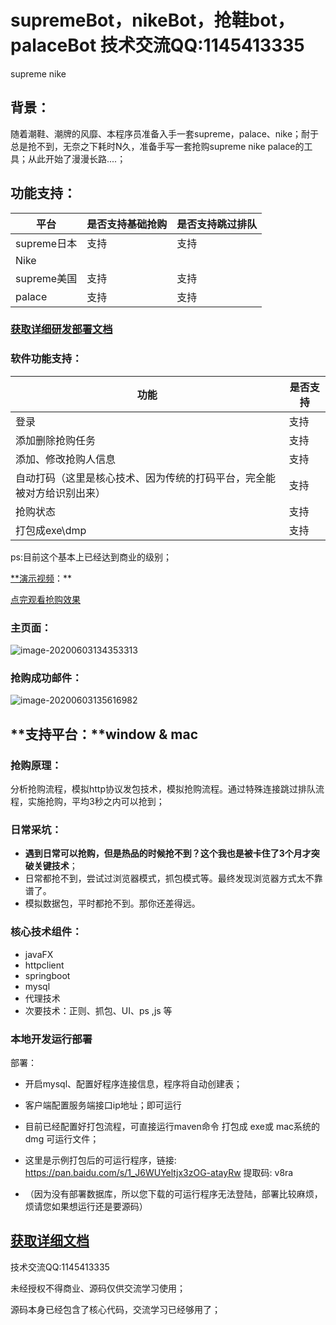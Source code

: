 # supremeBot，nikeBot，抢鞋bot，palaceBot 技术交流QQ:1145413335
supreme nike
## 背景：

​           随着潮鞋、潮牌的风靡、本程序员准备入手一套supreme，palace、nike；耐于总是抢不到，无奈之下耗时N久，准备手写一套抢购supreme nike palace的工具；从此开始了漫漫长路....；

## **功能支持：**

| 平台        | 是否支持基础抢购 | 是否支持跳过排队 |
| ----------- | ---------------- | ---------------- |
| supreme日本 | 支持             | 支持             |
| Nike        |                  |                  |
| supreme美国 | 支持             | 支持             |
| palace      | 支持             | 支持             |



### [获取详细研发部署文档](http://www.hxdwe.cn:8001/product/supreme)

### **软件功能支持：**

| 功能                                                         | 是否支持 |
| ------------------------------------------------------------ | -------- |
| 登录                                                         | 支持     |
| 添加删除抢购任务                                             | 支持     |
| 添加、修改抢购人信息                                         | 支持     |
| 自动打码（这里是核心技术、因为传统的打码平台，完全能被对方给识别出来） | 支持     |
| 抢购状态                                                     | 支持     |
| 打包成exe\dmp                                                | 支持     |

ps:目前这个基本上已经达到商业的级别；



[**演示视频](https://www.bilibili.com/video/BV1j4411K7vj?from=search&amp%3Bseid=9871111040487730515)：**

[点完观看抢购效果](https://www.bilibili.com/video/BV1j4411K7vj?from=search&amp%3Bseid=9871111040487730515)



### **主页面**：

![image-20200603134353313](https://s1.ax1x.com/2020/06/04/tw2CwT.png)



### 抢购成功邮件：

![image-20200603135616982](https://s1.ax1x.com/2020/06/04/twgXWj.png)



## **支持平台：**window & mac



### **抢购原理：**

​              分析抢购流程，模拟http协议发包技术，模拟抢购流程。通过特殊连接跳过排队流程，实施抢购，平均3秒之内可以抢到；

### **日常采坑：**

- **遇到日常可以抢购，但是热品的时候抢不到？这个我也是被卡住了3个月才突破关键技术**；
- 日常都抢不到，尝试过浏览器模式，抓包模式等。最终发现浏览器方式太不靠谱了。
- 模拟数据包，平时都抢不到。那你还差得远。

### **核心技术组件：**

- javaFX
- httpclient
- springboot
- mysql
- 代理技术
- 次要技术：正则、抓包、UI、ps ,js 等

### 本地开发运行部署

部署：

- 开启mysql、配置好程序连接信息，程序将自动创建表；

- 客户端配置服务端接口ip地址；即可运行

- 目前已经配置好打包流程，可直接运行maven命令 打包成 exe或 mac系统的 dmg 可运行文件；

- 这里是示例打包后的可运行程序，链接: https://pan.baidu.com/s/1_J6WUYeltjx3zOG-atayRw 提取码: v8ra

- （因为没有部署数据库，所以您下载的可运行程序无法登陆，部署比较麻烦，烦请您如果想运行还是要源码）

  

## [获取详细文档](http://www.hxdwe.cn:8001/product/supreme)



技术交流QQ:1145413335

未经授权不得商业、源码仅供交流学习使用；

源码本身已经包含了核心代码，交流学习已经够用了；


